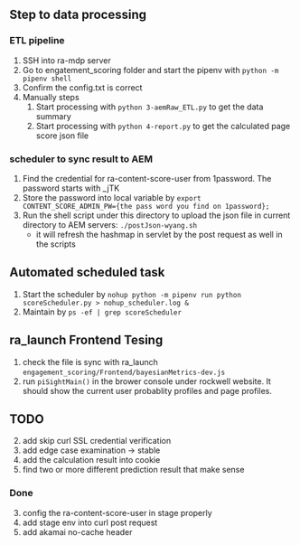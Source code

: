 ## Step to data processing

### ETL pipeline 
1. SSH into ra-mdp server
2. Go to engatement_scoring folder and start the pipenv with `python -m pipenv shell`
3. Confirm the config.txt is correct
4. Manually steps
	1. Start processing with `python 3-aemRaw_ETL.py` to get the data summary
	2. Start processing with `python 4-report.py` to get the calculated page score json file 

### scheduler to sync result to AEM
1. Find the credential for ra-content-score-user from 1password. The password starts with _jTK
2. Store the password into local variable by `export CONTENT_SCORE_ADMIN_PW={the pass word you find on 1password};`
3. Run the shell script under this directory to upload the json file in current directory to AEM servers: `./postJson-wyang.sh`
	- it will refresh the hashmap in servlet by the post request as well in the scripts


## Automated scheduled task
1. Start the scheduler by `nohup python -m pipenv run python scoreScheduler.py > nohup_scheduler.log &`
2. Maintain by `ps -ef | grep scoreScheduler`


## ra_launch Frontend Tesing
1. check the file is sync with ra_launch `engagement_scoring/Frontend/bayesianMetrics-dev.js`
2. run `piSightMain()` in the brower console under rockwell website. It should show the current user probablity profiles and page profiles.


## TODO
2. add skip curl SSL credential verification
3. add edge case examination -> stable
4. add the calculation result into cookie
5. find two or more different prediction result that make sense 


### Done
3. config the ra-content-score-user in stage properly
3. add stage env into curl post request
1. add akamai no-cache header
